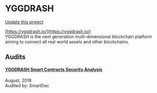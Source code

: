 
# YGGDRASH

[Update this project](https://github.com/ConsenSys/blockchainSecurityDB/edit/master/projects/yggdrash.json)
  
[https://yggdrash.io/](https://yggdrash.io/)<br>
YGGDRASH is the next generation multi-dimensional blockchain platform aiming to connect all real world assets and other blockchains.


## Audits



#### [YGGDRASH Smart Contracts Security Analysis](https://blog.smartdec.net/yggdrash-smart-contracts-security-analysis-4bd745b9aaf7)

August, 2018<br>
Audited by: SmartDec<br>

      

  



